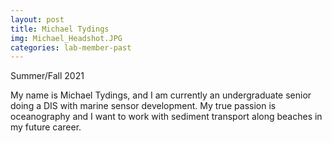 ```yaml
---
layout: post
title: Michael Tydings
img: Michael_Headshot.JPG
categories: lab-member-past
---
```


Summer/Fall 2021

My name is Michael Tydings, and I am currently an undergraduate senior doing a DIS with marine sensor development. My true passion is oceanography and I want to work with sediment transport along beaches in my future career.

